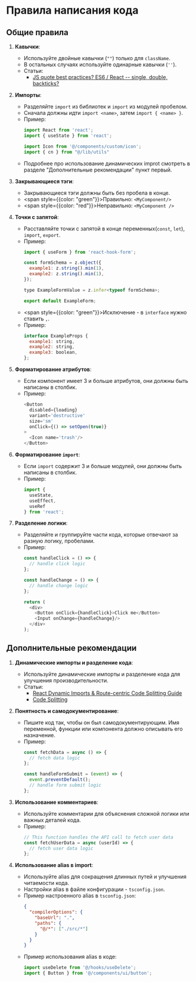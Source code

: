 # Правила написания кода

## Общие правила

1. **Кавычки**:
   - Используйте двойные кавычки (`""`) только для `className`.
   - В остальных случаях используйте одинарные кавычки (`''`).
   - Статьи:
     - [JS quote best practices? ES6 / React -- single, double, backticks?](https://stackoverflow.com/questions/44208081/js-quote-best-practices-es6-react-single-double-backticks)

2. **Импорты**:
   - Разделяйте `import` из библиотек и `import` из модулей пробелом.
   - Сначала должны идти `import <name>`, затем `import { <name> }`.
   - Пример:
     ```javascript
     import React from 'react';
     import { useState } from 'react';

     import Icon from '@/components/custom/icon';
     import { cn } from "@/lib/utils"
     ```
    - Подробнее про использование динамических improt смотреть в разделе "Дополнительные рекомендации" пункт первый.
3. **Закрывающиеся тэги**:
   - Закрывающиеся тэги должны быть без пробела в конце.
   - <span style={{color: "green"}}>Правильно:</span> `<MyComponent/>`
   - <span style={{color: "red"}}>Неправильно</span>: `<MyComponent />`

4. **Точки с запятой**:
   - Расставляйте точки с запятой в конце переменных(`const`, `let`), `import`, `export`.
   - Пример:
      ```javascript
      import { useForm } from 'react-hook-form';

      const formSchema = z.object({
        example1: z.string().min(1),
        example2: z.string().min(1),
      });

      type ExampleFormValue = z.infer<typeof formSchema>;

      export default ExampleForm;
      ```
    - <span style={{color: "green"}}>Исключение</span> - в `interface` нужно ставить `,`.
    - Пример:
        ```javascript
        interface ExampleProps {
          example1: string,
          example2: string,
          example3: boolean,
        };
        ```

5. **Форматирование атрибутов**:
   - Если компонент имеет 3 и больше атрибутов, они должны быть написаны в столбик.
   - Пример:
     ```javascript
     <Button
       disabled={loading}
       variant='destructive'
       size='sm'
       onClick={() => setOpen(true)}
     >
       <Icon name='trash'/>
     </Button>
     ```

6. **Форматирование `import`**:
   - Если `import` содержит 3 и больше модулей, они должны быть написаны в столбик.
   - Пример:
     ```javascript
     import {
       useState,
       useEffect,
       useRef
     } from 'react';
     ```

7. **Разделение логики**:
   - Разделяйте и группируйте части кода, которые отвечают за разную логику, пробелами.
   - Пример:
     ```javascript
     const handleClick = () => {
       // handle click logic
     };

     const handleChange = () => {
       // handle change logic
     };

     return (
       <div>
         <Button onClick={handleClick}>Click me</Button>
         <Input onChange={handleChange}/>
       </div>
     );
     ```

## Дополнительные рекомендации

1. **Динамические импорты и разделение кода**:
   - Используйте динамические импорты и разделение кода для улучшения производительности.
   - Статьи:
     - [React Dynamic Imports & Route-centric Code Splitting Guide](https://blog.logrocket.com/react-dynamic-imports-route-centric-code-splitting-guide/)
     - [Code Splitting](https://legacy.reactjs.org/docs/code-splitting.html)

2. **Понятность и самодокументирование**:
   - Пишите код так, чтобы он был самодокументирующим. Имя переменной, функции или компонента должно описывать его назначение.
   - Пример:
     ```javascript
     const fetchData = async () => {
       // fetch data logic
     };

     const handleFormSubmit = (event) => {
       event.preventDefault();
       // handle form submit logic
     };
     ```

3. **Использование комментариев**:
   - Используйте комментарии для объяснения сложной логики или важных деталей кода.
   - Пример:
     ```javascript
     // This function handles the API call to fetch user data
     const fetchUserData = async (userId) => {
       // fetch user data logic
     };
     ```
4. **Использование alias в import**:
   - Используйте alias для сокращения длинных путей и улучшения читаемости кода.
   - Настройки alias в файле конфигурации - `tsconfig.json`.
   - Пример настроенного alias в `tsconfig.json`:
      ```json
      {
        "compilerOptions": {
          "baseUrl": ".",
          "paths": {
            "@/*": ["./src/*"]
          }
        }
      }
      ```
   - Пример использования alias в коде:
     ```javascript
     import useDelete from '@/hooks/useDelete';
     import { Button } from '@/components/ui/button';
     ```